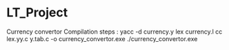 # LT_Project
Currency convertor 
Compilation steps :
       yacc -d currency.y
       lex currency.l
       cc lex.yy.c y.tab.c -o currency_convertor.exe
       ./currency_convertor.exe
